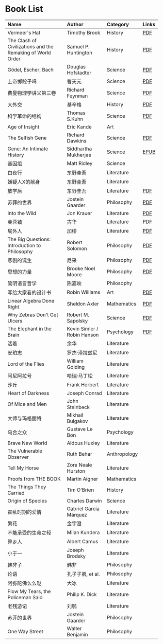# Book List

| Name | Author | Category | Links
| :--- | :----- | :------- | :---
| Vermeer's Hat | Timothy Brook | History |[PDF](https://raw.githubusercontent.com/TechXSummit/Reading/master/assets/History/Timothy%20Brook%20-%20Vermeer's%20Hat_%20The%20Seventeenth%20Century%20and%20the%20Dawn%20of%20the%20Global%20World%20(2007%2C%20Bloomsbury%20Press).pdf)
| The Clash of Civilizations and the Remaking of World Order | Samuel P. Huntington | History |[PDF](https://raw.githubusercontent.com/TechXSummit/Reading/master/assets/History/Samuel%20P.%20Huntington%20-%20The%20Clash%20of%20Civilizations%20and%20the%20Remaking%20of%20World%20Order%20(1996%2C%20Simon%20_%20Schuster).pdf)
| Gödel, Escher, Bach | Douglas Hofstadter | Science |[PDF](https://raw.githubusercontent.com/TechXSummit/Reading/master/assets/Science/Douglas%20R.%20Hofstadter%20-%20G%C3%B6del%2C%20Escher%2C%20Bach_%20An%20Eternal%20Golden%20Braid%20(1994%2C%20Basic%20Books).pdf)
| 上帝掷骰子吗 | 曹天元 | Science | [PDF](https://raw.githubusercontent.com/TechXSummit/Reading/master/assets/Science/上帝掷骰子吗.pdf)
| 费曼物理学讲义第三卷 | Richard Feynman | Science |[PDF](https://raw.githubusercontent.com/TechXSummit/Reading/master/assets/Science/-%20Feynman%20Physics%20Lectures%20V3.pdf)
| 大外交 | 基辛格 | History |[PDF](https://raw.githubusercontent.com/TechXSummit/Reading/master/assets/History/%E4%BA%A8%E5%88%A9%C2%B7%E5%9F%BA%E8%BE%9B%E6%A0%BC%EF%BC%9A%E5%A4%A7%E5%A4%96%E4%BA%A4%20(%E6%89%AB%E6%8F%8F%E7%89%88).pdf)
| 科学革命的结构 | Thomas S.Kuhn | Science |[PDF](https://raw.githubusercontent.com/TechXSummit/Reading/master/assets/Science/%E7%A7%91%E5%AD%A6%E9%9D%A9%E5%91%BD%E7%9A%84%E7%BB%93%E6%9E%84.pdf)
| Age of Insight | Eric Kande | Art |
| The Selfish Gene | Richard Dawkins | Science |[PDF](https://raw.githubusercontent.com/TechXSummit/Reading/master/assets/Science/The%20Selfish%20Gene.pdf)
| Gene: An Intimate History | Siddhartha Mukherjee | Science |[EPUB](https://raw.githubusercontent.com/TechXSummit/Reading/master/assets/Science/Mukherjee%2C%20Siddhartha%20-%20The%20gene%20an%20intimate%20history%20(2016%2C%20Scribner).epub)
| 基因组 | Matt Ridley | Science |
| 白夜行 | 东野圭吾 | Literature |
| 嫌疑人X的献身 | 东野圭吾 | Literature |
| 放学后 | 东野圭吾 | Literature |[PDF](https://raw.githubusercontent.com/TechXSummit/Reading/master/assets/Literature/%5B%E6%94%BE%E5%AD%A6%E5%90%8E%5D.(%E3%81%BB%E3%81%86%E3%81%8B%E3%81%94).%E4%B8%9C%E9%87%8E%E5%9C%AD%E5%90%BE.%E6%96%87%E5%AD%97%E7%89%88V2.pdf)
| 苏菲的世界 | Jostein Gaarder | Philosophy |[PDF](https://raw.githubusercontent.com/TechXSummit/Reading/master/assets/Philosophy/Jostein%20Gaarder%20-%20Sophie's%20World_%20A%20Novel%20about%20the%20History%20of%20Philosophy%20(1996%2C%20Berkley).pdf)
| Into the Wild | Jon Krauer | Literature |[PDF](https://raw.githubusercontent.com/TechXSummit/Reading/master/assets/Literature/Jon%20Krakauer%20-%20Into%20the%20Wild%20(1997%2C%20Anchor).pdf)
| 芙蓉镇 | 古华 | Literature |[PDF](https://raw.githubusercontent.com/TechXSummit/Reading/master/assets/Literature/%E5%8F%A4%E5%8D%8E%EF%BC%9A%E3%80%8A%E8%8A%99%E8%93%89%E9%95%87%E3%80%8B.pdf)
| 局外人 | 加缪 | Literature |[PDF](https://raw.githubusercontent.com/TechXSummit/Reading/master/assets/Literature/%E5%8A%A0%E7%BC%AA%C2%B7%E5%B1%80%E5%A4%96%E4%BA%BA.pdf)
| The Big Questions: Introduction to Philosophy | Robert Solomon | Philosophy |[PDF](https://raw.githubusercontent.com/TechXSummit/Reading/master/assets/Philosophy/The%20Big%20Questions_%20A%20Short%20Introduction%20to%20Philosophy%20(2013%2C%20Cengage%20Learning).pdf)
| 悲剧的诞生 | 尼采 | Philosophy |[PDF](https://raw.githubusercontent.com/TechXSummit/Reading/master/assets/Philosophy/Nietzsche%20-%20The%20Birth%20Of%20Tragedy%20.pdf)
| 思想的力量 | Brooke Noel Moore | Philosophy |[PDF](https://raw.githubusercontent.com/TechXSummit/Reading/master/assets/Philosophy/Philosophy-The-Power-of-Ideas.pdf)
| 简明语言哲学 | 陈嘉映 | Philosophy |
| 写给大家看的设计书 | Robin Williams | Art |[PDF](https://raw.githubusercontent.com/TechXSummit/Reading/master/assets/Art/Non-Designer-s-Design-Book-The-3rd-Edition-.pdf)
| Linear Algebra Done Right | Sheldon Axler | Mathematics |[PDF](https://raw.githubusercontent.com/TechXSummit/Reading/master/assets/Mathematics/Linear%20Algebra%20Done%20Right.pdf)
| Why Zebras Don't Get Ulcers | Robert M. Sapolsky | Science |[PDF](https://raw.githubusercontent.com/TechXSummit/Reading/master/assets/Science/Robert%20M.%20Sapolsky-Why%20Zebras%20Don't%20Get%20Ulcers_%20An%20Updated%20Guide%20To%20Stress%2C%20Stress%20Related%20Diseases%2C%20and%20Coping%2C%203rd%20Edition%20(2004).pdf)
| The Elephant in the Brain | Kevin Simler / Robin Hanson | Psychology |[PDF](https://raw.githubusercontent.com/TechXSummit/Reading/master/assets/Psychology/Kevin%20Simler%2C%20Robin%20Hanson-The%20Elephant%20in%20the%20Brain_%20Hidden%20Motives%20in%20Everyday%20Life-Oxford%20University%20Press%20(2018).pdf)
| 活着 | 余华 | Literature |
| 安珀志 | 罗杰·泽拉兹尼 | Literature |
| Lord of the Flies | William Golding | Literature |
| 阿尼阿拉号 | 哈瑞·马丁松 | Literature |
| 沙丘 | Frank Herbert | Literature |
| Heart of Darkness | Joseph Conrad | Literature |
| Of Mice and Men | John Steinbeck | Literature |
| 大师与玛格丽特 | Mikhail Bulgakov | Literature |
| 乌合之众 | Gustave Le Bon | Psychology |
| Brave New World | Aldous Huxley | Literature |
| The Vulnerable Observer | Ruth Behar | Anthropology |
| Tell My Horse | Zora Neale Hurston | Literature |
| Proofs from THE BOOK | Martin Aigner | Mathematics |
| The Things They Carried | Tim O'Brien | History |
| Origin of Species | Charles Darwin | Science |
| 霍乱时期的爱情 | Gabriel García Márquez | Literature |
| 繁花 | 金宇澄 | Literature |
| 不能承受的生命之轻 | Milan Kundera | Literature |
| 异乡人 | Albert Camus | Literature |
| 小于一 | Joseph Brodsky | Literature |
| 韩非子 | 韩非 | Philosophy |
| 论语 | 孔子子弟, et al. | Philosophy |
| 阿弥陀佛么么哒 | 大冰 | Literature |
| Flow My Tears, the Policeman Said | Philip K. Dick | Literature |
| 老残游记 | 刘鹗 | Literature |
| 苏菲的世界 | Jostein Gaarder | Philosophy |
| One Way Street | Walter Benjamin | Philosophy |
